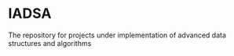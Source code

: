 # IADSA
The repository for projects under implementation of advanced data structures and algorithms 
